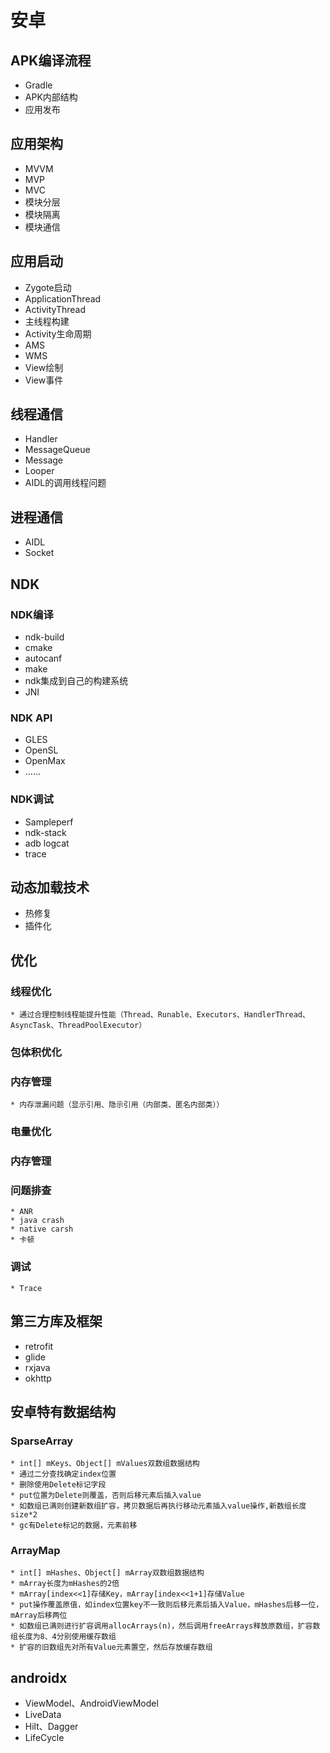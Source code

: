 # 安卓
## APK编译流程
* Gradle
* APK内部结构
* 应用发布

## 应用架构
* MVVM
* MVP
* MVC
* 模块分层
* 模块隔离
* 模块通信

## 应用启动
* Zygote启动
* ApplicationThread
* ActivityThread
* 主线程构建
* Activity生命周期
* AMS
* WMS
* View绘制
* View事件

## 线程通信
* Handler
* MessageQueue
* Message
* Looper
* AIDL的调用线程问题

## 进程通信
* AIDL
* Socket

## NDK
### NDK编译
* ndk-build
* cmake
* autocanf
* make
* ndk集成到自己的构建系统
* JNI
### NDK API
* GLES
* OpenSL
* OpenMax
* ……
### NDK调试
* Sampleperf
* ndk-stack
* adb logcat
* trace

## 动态加载技术
* 热修复
* 插件化

## 优化
### 线程优化
    * 通过合理控制线程能提升性能（Thread、Runable、Executors、HandlerThread、AsyncTask、ThreadPoolExecutor）

### 包体积优化
### 内存管理
    * 内存泄漏问题（显示引用、隐示引用（内部类、匿名内部类））
### 电量优化
### 内存管理
### 问题排查
    * ANR
    * java crash
    * native carsh
    * 卡顿
### 调试
    * Trace

## 第三方库及框架
* retrofit
* glide
* rxjava
* okhttp

## 安卓特有数据结构

### SparseArray
    * int[] mKeys、Object[] mValues双数组数据结构
    * 通过二分查找确定index位置
    * 删除使用Delete标记字段
    * put位置为Delete则覆盖，否则后移元素后插入value
    * 如数组已满则创建新数组扩容，拷贝数据后再执行移动元素插入value操作,新数组长度size*2
    * gc有Delete标记的数据，元素前移
### ArrayMap
    * int[] mHashes、Object[] mArray双数组数据结构
    * mArray长度为mHashes的2倍
    * mArray[index<<1]存储Key，mArray[index<<1+1]存储Value
    * put操作覆盖原值，如index位置key不一致则后移元素后插入Value，mHashes后移一位，mArray后移两位
    * 如数组已满则进行扩容调用allocArrays(n)，然后调用freeArrays释放原数组，扩容数组长度为8、4分别使用缓存数组
    * 扩容的旧数组先对所有Value元素置空，然后存放缓存数组

## androidx
* ViewModel、AndroidViewModel
* LiveData
* Hilt、Dagger
* LifeCycle

